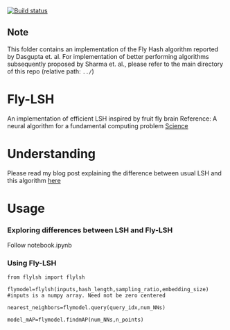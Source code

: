 [![Build status](https://travis-ci.org/dataplayer12/Fly-LSH.svg?master)](https://travis-ci.org/dataplayer12)

## Note
This folder contains an implementation of the Fly Hash algorithm reported by Dasgupta et. al. For implementation of better performing algorithms subsequently proposed by Sharma et. al., please refer to the main directory of this repo (relative path: `../`)

# Fly-LSH
An implementation of efficient LSH inspired by fruit fly brain
Reference: A neural algorithm for a fundamental computing problem [Science](http://science.sciencemag.org/content/358/6364/793/tab-article-info)

# Understanding
Please read my blog post explaining the difference between usual LSH and this algorithm [here](https://medium.com/@jaiyamsharma/efficient-nearest-neighbors-inspired-by-the-fruit-fly-brain-6ef8fed416ee)

# Usage

### Exploring differences between LSH and Fly-LSH
Follow notebook.ipynb

### Using Fly-LSH
`from flylsh import flylsh`

`flymodel=flylsh(inputs,hash_length,sampling_ratio,embedding_size) #inputs is a numpy array. Need not be zero centered`

`nearest_neighbors=flymodel.query(query_idx,num_NNs)`

`model_mAP=flymodel.findmAP(num_NNs,n_points)`
